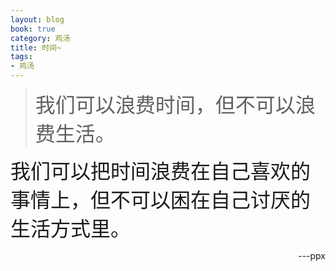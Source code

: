 ```yaml
---
layout: blog
book: true
category: 鸡汤
title: 时间~
tags:
- 鸡汤
---
```


> <font size=6>我们可以浪费时间，但不可以浪费生活。  


我们可以把时间浪费在自己喜欢的事情上，但不可以困在自己讨厌的生活方式里。</font>


<p align="right">---ppx</p>
